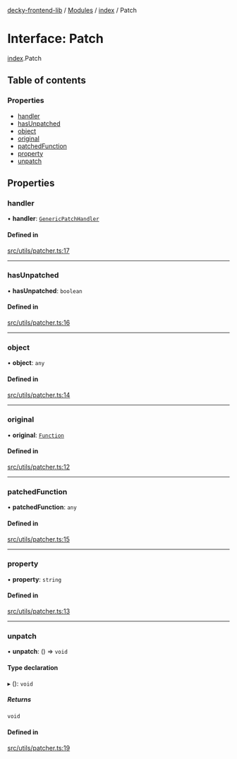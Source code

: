 [decky-frontend-lib](../README.md) / [Modules](../modules.md) / [index](../modules/index.md) / Patch

# Interface: Patch

[index](../modules/index.md).Patch

## Table of contents

### Properties

- [handler](index.Patch.md#handler)
- [hasUnpatched](index.Patch.md#hasunpatched)
- [object](index.Patch.md#object)
- [original](index.Patch.md#original)
- [patchedFunction](index.Patch.md#patchedfunction)
- [property](index.Patch.md#property)
- [unpatch](index.Patch.md#unpatch)

## Properties

### handler

• **handler**: [`GenericPatchHandler`](../modules/index._internal_.md#genericpatchhandler)

#### Defined in

[src/utils/patcher.ts:17](https://github.com/SteamDeckHomebrew/decky-frontend-lib/blob/82f604a/src/utils/patcher.ts#L17)

___

### hasUnpatched

• **hasUnpatched**: `boolean`

#### Defined in

[src/utils/patcher.ts:16](https://github.com/SteamDeckHomebrew/decky-frontend-lib/blob/82f604a/src/utils/patcher.ts#L16)

___

### object

• **object**: `any`

#### Defined in

[src/utils/patcher.ts:14](https://github.com/SteamDeckHomebrew/decky-frontend-lib/blob/82f604a/src/utils/patcher.ts#L14)

___

### original

• **original**: [`Function`]( https://developer.mozilla.org/en-US/docs/Web/JavaScript/Reference/Global_Objects/Function )

#### Defined in

[src/utils/patcher.ts:12](https://github.com/SteamDeckHomebrew/decky-frontend-lib/blob/82f604a/src/utils/patcher.ts#L12)

___

### patchedFunction

• **patchedFunction**: `any`

#### Defined in

[src/utils/patcher.ts:15](https://github.com/SteamDeckHomebrew/decky-frontend-lib/blob/82f604a/src/utils/patcher.ts#L15)

___

### property

• **property**: `string`

#### Defined in

[src/utils/patcher.ts:13](https://github.com/SteamDeckHomebrew/decky-frontend-lib/blob/82f604a/src/utils/patcher.ts#L13)

___

### unpatch

• **unpatch**: () => `void`

#### Type declaration

▸ (): `void`

##### Returns

`void`

#### Defined in

[src/utils/patcher.ts:19](https://github.com/SteamDeckHomebrew/decky-frontend-lib/blob/82f604a/src/utils/patcher.ts#L19)
